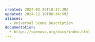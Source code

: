 ```yaml
---
created: 2024-02-26T10:17:39Z
updated: 2024-12-10T08:34:59Z
aliases:
  - Universal Scene Description
documentation:
  - https://openusd.org/docs/index.html
---
```

